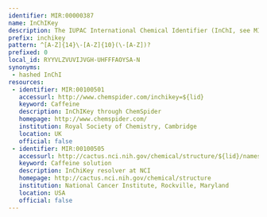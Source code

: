 ```yaml
---
identifier: MIR:00000387
name: InChIKey
description: The IUPAC International Chemical Identifier (InChI, see MIR:00000383) is an identifier for chemical substances, and is derived solely from a structural representation of that substance. Since these can be quite unwieldly, particularly for web use, the InChIKey was developed. These are of a fixed length (25 character) and were created as a condensed, more web friendly, digital representation of the InChI.
prefix: inchikey
pattern: ^[A-Z]{14}\-[A-Z]{10}(\-[A-Z])?
prefixed: 0
local_id: RYYVLZVUVIJVGH-UHFFFAOYSA-N
synonyms:
 - hashed InChI
resources:
 - identifier: MIR:00100501
   accessurl: http://www.chemspider.com/inchikey=${lid}
   keyword: Caffeine
   description: InChIKey through ChemSpider
   homepage: http://www.chemspider.com/
   institution: Royal Society of Chemistry, Cambridge
   location: UK
   official: false
 - identifier: MIR:00100505
   accessurl: http://cactus.nci.nih.gov/chemical/structure/${lid}/names
   keyword: Caffeine solution
   description: InChiKey resolver at NCI
   homepage: http://cactus.nci.nih.gov/chemical/structure
   institution: National Cancer Institute, Rockville, Maryland
   location: USA
   official: false
---
```

